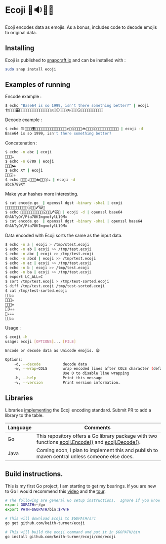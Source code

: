 # Ecoji 🏣🔉🦐🔼

Ecoji encodes data as emojis.  As a bonus, includes code to decode emojis to original data. 

## Installing

Ecoji is published to [snapcraft.io](https://snapcraft.io/store) and can be installed with :

```bash
sudo snap install ecoji
```

## Examples of running

Encode example :

```bash
$ echo "Base64 is so 1999, isn't there something better?" | ecoji
🏗📩🎦🐇🎛📘🔯🚜💞😽🆖🐊🎱🥁🚄🌱💞😭💮🇵💢🕥🐭🔸🍉🚲🦑🐶💢🕥🔮🔺🍉📸🐮🌼👦🚟🥴📑
```

Decode example :

```bash
$ echo 🏗📩🎦🐇🎛📘🔯🚜💞😽🆖🐊🎱🥁🚄🌱💞😭💮🇵💢🕥🐭🔸🍉🚲🦑🐶💢🕥🔮🔺🍉📸🐮🌼👦🚟🥴📑 | ecoji -d
Base64 is so 1999, isn't there something better?
```

Concatenation :

```bash
$ echo -n abc | ecoji
👖📸🎈☕
$ echo -n 6789 | ecoji
🎥🤠📠🏍
$ echo XY | ecoji
🐲👡🕟☕
$ echo 👖📸🎈☕🎥🤠📠🏍🐲👡🕟☕ | ecoji -d
abc6789XY
```

Make your hashes more interesting.

```bash
$ cat encode.go  | openssl dgst -binary -sha1 | ecoji
🌰🏐🏡🚟🔶🦅😡😺🚆🍑🕡🦞📍🖊🙀🦉
$ echo 🌰🏐🏡🚟🔶🦅😡😺🚆🍑🕡🦞📍🖊🙀🦉 | ecoji -d | openssl base64
GhAkTyOY/Pta78KImgvofylL19M=
$ cat encode.go  | openssl dgst -binary -sha1 | openssl base64
GhAkTyOY/Pta78KImgvofylL19M=
```

Data encoded with Ecoji sorts the same as the input data.

```bash
$ echo -n a | ecoji > /tmp/stest.ecoji
$ echo -n ab | ecoji >> /tmp/test.ecoji
$ echo -n abc | ecoji >> /tmp/test.ecoji
$ echo -n abcd | ecoji >> /tmp/test.ecoji
$ echo -n ac | ecoji >> /tmp/test.ecoji
$ echo -n b | ecoji >> /tmp/test.ecoji
$ echo -n ba | ecoji >> /tmp/test.ecoji
$ export LC_ALL=C
$ sort /tmp/test.ecoji > /tmp/test-sorted.ecoji
$ diff /tmp/test.ecoji /tmp/test-sorted.ecoji
$ cat /tmp/test-sorted.ecoji
👖📲☕☕
👖📸🎈☕
👖📸🎦⚜
👖🔃☕☕
👙☕☕☕
👚📢☕☕
```

Usage :

```bash
$ ecoji -h
usage: ecoji [OPTIONS]... [FILE]

Encode or decode data as Unicode emojis. 😁

Options:
    -d, --decode          decode data
    -w, --wrap=COLS       wrap encoded lines after COLS character (default 76).
                          Use 0 to disable line wrapping
    -h, --help            Print this message
    -v, --version         Print version information.
```

## Libraries

Libraries [implementing](docs/encoding.md) the Ecoji encoding standard. Submit PR to add a library to the table.

| Language | Comments
|----------|----------
| Go       | This repository offers a Go library package with two functions [ecoji.Encode()](encode.go) and [ecoji.Decode()](decode.go).
| Java     | Coming soon, I plan to implement this and publish to maven central unless someone else does.

## Build instructions.

This is my first Go project, I am starting to get my bearings. If you are new
to Go I would recommend this [video] and the [tour].

```bash
# The following are general Go setup instructions.  Ignore if you know Go, I am new to it.
export GOPATH=~/go
export PATH=$GOPATH/bin:$PATH

# This will download Ecoji to $GOPATH/src
go get github.com/keith-turner/ecoji

# This will build the ecoji command and put it in $GOPATH/bin
go install github.com/keith-turner/ecoji/cmd/ecoji
```

[emoji]: https://unicode.org/emoji/
[video]: https://www.youtube.com/watch?v=XCsL89YtqCs
[tour]: https://tour.golang.org/welcome/1
